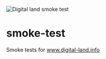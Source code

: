 ![Digital land smoke test](https://github.com/digital-land/smoke-test/actions/workflows/smoke-test.yml/badge.svg)


# smoke-test
Smoke tests for www.digital-land.info
